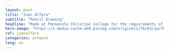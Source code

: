 ```yaml
---
layout: post
title: "Joan Alfaro"
subtitle: "Pencil Drawing"
headline: "Made at Pensacola Christian College for the requirements of Principles of Drawing."
hero-image: "https://s-media-cache-ak0.pinimg.com/originals/76/63/aa/7663aa6b8148a6fb848d4da29f79af61.jpg"
ref: joanalfaro
categories: artwork
lang: en
---
```

